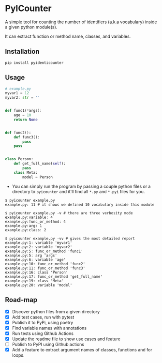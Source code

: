 

# PyICounter

A simple tool for counting the number of identifiers (a.k.a vocabulary) inside a given python module(s).

It can extract function or method name, classes, and variables.

## Installation 

```
pip install pyidenticounter
```

## Usage

```python
# example.py
myvar1 = 12
myvar2: str = ''


def func1(*args):
    age = 10
    return None


def func2():
    def func3():
        pass
    pass


class Person:
    def get_full_name(self):
        pass
    class Meta:
        model = Person
```

* You can simply run the program by passing a couple python files or a directory to `pyicounter` and it'll find all `*.py` and `*.pyi` files for you.

```shell
$ pyicounter example.py
example.py: 11 # it shows we defined 10 vocabulary inside this module

$ pyicounter example.py -v # there are three verbosity mode
example.py:variable: 4
example.py:func_or_method: 4
example.py:arg: 1
example.py:class: 2

$ pyicounter example.py -vv # gives the most detailed report
example.py:1: variable 'myvar1'
example.py:2: variable 'myvar2'
example.py:5: func_or_method 'func1'
example.py:5: arg 'args'
example.py:6: variable 'age'
example.py:10: func_or_method 'func2'
example.py:11: func_or_method 'func3'
example.py:16: class 'Person'
example.py:17: func_or_method 'get_full_name'
example.py:19: class 'Meta'
example.py:20: variable 'model'
```

## Road-map

- [X] Discover python files from a given directory
- [X] Add test cases, run with pytest
- [X] Publish it to PyPi, using poetry
- [X] Find variable names with annotations
- [X] Run tests using Github Actions
- [x] Update the readme file to show use cases and feature
- [ ] Publish to PyPI using Github actions
- [X] Add a feature to extract argument names of classes, functions and for loops.
